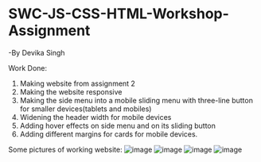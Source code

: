 # SWC-JS-CSS-HTML-Workshop-Assignment
-By Devika Singh

Work Done:
1. Making website from assignment 2
2. Making the website responsive 
3. Making the side menu into a mobile sliding menu with three-line button for smaller devices(tablets and mobiles) 
4. Widening the header width for mobile devices
5. Adding hover effects on side menu and on its sliding button
6. Adding different margins for cards for mobile devices.

Some pictures of working website:
![image](https://user-images.githubusercontent.com/95178561/177640719-fbceb497-15d9-46c1-ba83-69d9ece235c7.png)
![image](https://user-images.githubusercontent.com/95178561/177641150-ef422196-7f95-40a9-920b-034796215c8a.png)
![image](https://user-images.githubusercontent.com/95178561/177641999-da179cbd-5905-4165-8dad-23aa4f7e8f88.png)
![image](https://user-images.githubusercontent.com/95178561/177642326-94b37afe-6198-45ac-a456-920f8775aa6a.png)



